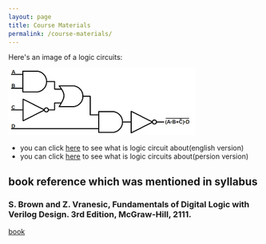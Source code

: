 ```yaml
---
layout: page
title: Course Materials
permalink: /course-materials/
---
```

Here's an image of a logic circuits:

![Drag Racing](/_images/lc.png)




* you can click [here](http://uav.ece.nus.edu.sg/~bmchen/courses/EG1108_Digital.pdf) to see what is logic circuit about(english version)
* you can click [here](http://engold.ui.ac.ir/~rasti/Courses/Logic_Circuits/Logic%20Circuits%20Notes.pdf) to see what is logic circuits about(persion version)

## book reference which was mentioned in syllabus

### S. Brown and Z. Vranesic, Fundamentals of Digital Logic with Verilog Design. 3rd Edition, McGraw-Hill, 2111.
[book](http://read.pudn.com/downloads668/ebook/2704807/Fundamentals%20of%20Digital%20Logic%20with%20Verilog%20Design-Third%20edition.pdf)